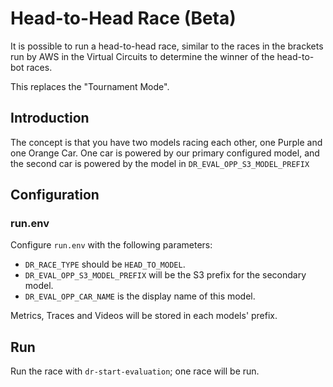 # Head-to-Head Race (Beta)

It is possible to run a head-to-head race, similar to the races in the brackets 
run by AWS in the Virtual Circuits to  determine the winner of the head-to-bot races.

This replaces the "Tournament Mode".

## Introduction

The concept is that you have two models racing each other, one Purple and one Orange Car. One car
is powered by our primary configured model, and the second car is powered by the model in `DR_EVAL_OPP_S3_MODEL_PREFIX`

## Configuration

### run.env

Configure `run.env` with the following parameters:
* `DR_RACE_TYPE` should be `HEAD_TO_MODEL`.
* `DR_EVAL_OPP_S3_MODEL_PREFIX` will be the S3 prefix for the secondary model.
* `DR_EVAL_OPP_CAR_NAME` is the display name of this model.

Metrics, Traces and Videos will be stored in each models' prefix.

## Run

Run the race with `dr-start-evaluation`; one race will be run. 